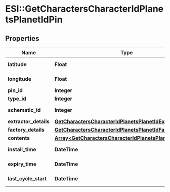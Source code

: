 # ESI::GetCharactersCharacterIdPlanetsPlanetIdPin

## Properties
Name | Type | Description | Notes
------------ | ------------- | ------------- | -------------
**latitude** | **Float** | latitude number | 
**longitude** | **Float** | longitude number | 
**pin_id** | **Integer** | pin_id integer | 
**type_id** | **Integer** | type_id integer | 
**schematic_id** | **Integer** | schematic_id integer | [optional] 
**extractor_details** | [**GetCharactersCharacterIdPlanetsPlanetIdExtractorDetails**](GetCharactersCharacterIdPlanetsPlanetIdExtractorDetails.md) |  | [optional] 
**factory_details** | [**GetCharactersCharacterIdPlanetsPlanetIdFactoryDetails**](GetCharactersCharacterIdPlanetsPlanetIdFactoryDetails.md) |  | [optional] 
**contents** | [**Array&lt;GetCharactersCharacterIdPlanetsPlanetIdContent&gt;**](GetCharactersCharacterIdPlanetsPlanetIdContent.md) | contents array | [optional] 
**install_time** | **DateTime** | install_time string | [optional] 
**expiry_time** | **DateTime** | expiry_time string | [optional] 
**last_cycle_start** | **DateTime** | last_cycle_start string | [optional] 


